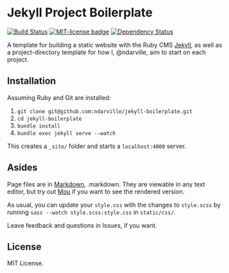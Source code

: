 Jekyll Project Boilerplate
==========================
[![Build Status](https://travis-ci.org/ndarville/jekyll-boilerplate.svg?branch=master)](https://travis-ci.org/ndarville/jekyll-boilerplate?branch=master)
[![MIT-license badge](http://img.shields.io/badge/License-MIT-blue.svg)](https://github.com/ndarville/jekyll-boilerplate/blob/master/LICENSE.md)
[![Dependency Status](https://gemnasium.com/ndarville/jekyll-boilerplate.svg?branch=master)](https://gemnasium.com/ndarville/jekyll-boilerplate)

A template for building a static website with the Ruby CMS [Jekyll][jekyll], as well as a project-directory template for how I, @ndarville, aim to start on each project.

## Installation
Assuming Ruby and Git are installed:

1. `git clone git@github.com:ndarville/jekyll-boilerplate.git`
2. `cd jekyll-boilerplate`
3. `bundle install`
4. `bundle exec jekyll serve --watch`

This creates a `_site/` folder and starts a `localhost:4000` server.

## Asides
Page files are in [Markdown][markdown], .markdown. They are viewable in any text editor, but try out [Mou][mou] if you want to see the rendered version.

As usual, you can update your `style.css` with the changes to `style.scss` by running `sass --watch style.scss:style.css` in `static/css/`.

Leave feedback and questions in Issues, if you want.

## License
MIT License.


[jekyll]: http://jekyllrb.com
[markdown]: http://daringfireball.net/projects/markdown/
[mou]: http://mouapp.com/
